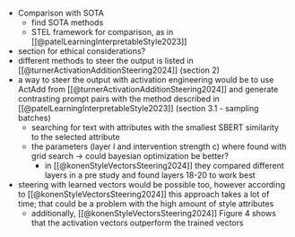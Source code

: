 - Comparison with SOTA
	- find SOTA methods
	- STEL framework for comparison, as in [[@patelLearningInterpretableStyle2023]]
- section for ethical considerations?
- different methods to steer the output is listed in [[@turnerActivationAdditionSteering2024]] (section 2)
- a way to steer the output with activation engineering would be to use ActAdd from [[@turnerActivationAdditionSteering2024]] and generate contrasting prompt pairs with the method described in [[@patelLearningInterpretableStyle2023]] (section 3.1 - sampling batches)
	- searching for text with attributes with the smallest SBERT similarity to the selected attribute
	-  the parameters (layer l and intervention strength c) where found with grid search -> could bayesian optimization be better?
		- in [[@konenStyleVectorsSteering2024]] they compared different layers in a pre study and found layers 18-20 to work best
- steering with learned vectors would be possible too, however according to [[@konenStyleVectorsSteering2024]] this approach takes a lot of time; that could be a problem with the high amount of style attributes
	- additionally, [[@konenStyleVectorsSteering2024]] Figure 4 shows that the activation vectors outperform the trained vectors